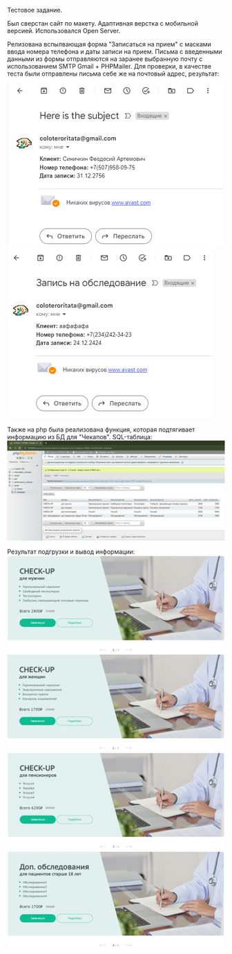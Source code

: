 Тестовое задание.

Был сверстан сайт по макету. Адаптивная верстка с мобильной версией. Использовался Open Server.

Релизована вспылвающая форма "Записаться на прием" с масками ввода номера телефона и даты записи на прием.
Письма с введенными данными из формы отправляются на заранее выбранную почту с использованием SMTP Gmail + PHPMailer.
Для проверки, в качестве теста были отправлены письма себе же на почтовый адрес, результат:

![Иллюстрация к проекту](https://github.com/Papilele/testRB/blob/main/testrb_screenshots/mail1.PNG)
![Иллюстрация к проекту](https://github.com/Papilele/testRB/blob/main/testrb_screenshots/mail2.PNG)

Также на php была реализована функция, которая подтягивает информацию из БД для "Чекапов".
SQL-таблица:
![Иллюстрация к проекту](https://github.com/Papilele/testRB/blob/main/testrb_screenshots/database.PNG)

Результат подгрузки и вывод информации:
![Иллюстрация к проекту](https://github.com/Papilele/testRB/blob/main/testrb_screenshots/checkup1.PNG)
![Иллюстрация к проекту](https://github.com/Papilele/testRB/blob/main/testrb_screenshots/checkup2.PNG)
![Иллюстрация к проекту](https://github.com/Papilele/testRB/blob/main/testrb_screenshots/checkup3.PNG)
![Иллюстрация к проекту](https://github.com/Papilele/testRB/blob/main/testrb_screenshots/checkup4.PNG)

